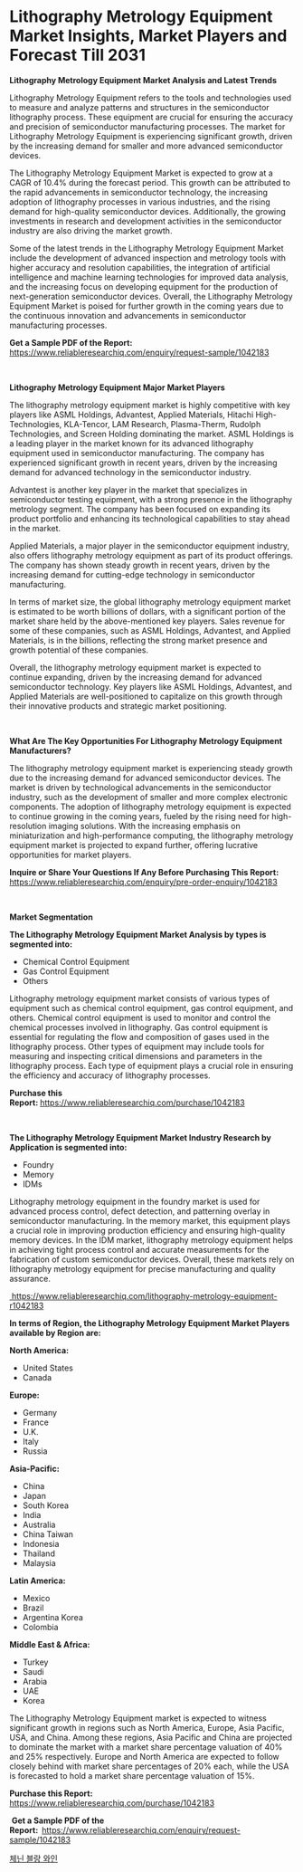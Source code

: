 <p><h1>Lithography Metrology Equipment Market Insights, Market Players and Forecast Till 2031</h1></p><p><strong>Lithography Metrology Equipment Market Analysis and Latest Trends</strong></p>
<p><p>Lithography Metrology Equipment refers to the tools and technologies used to measure and analyze patterns and structures in the semiconductor lithography process. These equipment are crucial for ensuring the accuracy and precision of semiconductor manufacturing processes. The market for Lithography Metrology Equipment is experiencing significant growth, driven by the increasing demand for smaller and more advanced semiconductor devices.</p><p>The Lithography Metrology Equipment Market is expected to grow at a CAGR of 10.4% during the forecast period. This growth can be attributed to the rapid advancements in semiconductor technology, the increasing adoption of lithography processes in various industries, and the rising demand for high-quality semiconductor devices. Additionally, the growing investments in research and development activities in the semiconductor industry are also driving the market growth.</p><p>Some of the latest trends in the Lithography Metrology Equipment Market include the development of advanced inspection and metrology tools with higher accuracy and resolution capabilities, the integration of artificial intelligence and machine learning technologies for improved data analysis, and the increasing focus on developing equipment for the production of next-generation semiconductor devices. Overall, the Lithography Metrology Equipment Market is poised for further growth in the coming years due to the continuous innovation and advancements in semiconductor manufacturing processes.</p></p>
<p><strong>Get a Sample PDF of the Report:&nbsp;</strong> <a href="https://www.reliableresearchiq.com/enquiry/request-sample/1042183">https://www.reliableresearchiq.com/enquiry/request-sample/1042183</a></p>
<p>&nbsp;</p>
<p><strong>Lithography Metrology Equipment Major Market Players</strong></p>
<p><p>The lithography metrology equipment market is highly competitive with key players like ASML Holdings, Advantest, Applied Materials, Hitachi High-Technologies, KLA-Tencor, LAM Research, Plasma-Therm, Rudolph Technologies, and Screen Holding dominating the market. ASML Holdings is a leading player in the market known for its advanced lithography equipment used in semiconductor manufacturing. The company has experienced significant growth in recent years, driven by the increasing demand for advanced technology in the semiconductor industry.</p><p>Advantest is another key player in the market that specializes in semiconductor testing equipment, with a strong presence in the lithography metrology segment. The company has been focused on expanding its product portfolio and enhancing its technological capabilities to stay ahead in the market.</p><p>Applied Materials, a major player in the semiconductor equipment industry, also offers lithography metrology equipment as part of its product offerings. The company has shown steady growth in recent years, driven by the increasing demand for cutting-edge technology in semiconductor manufacturing.</p><p>In terms of market size, the global lithography metrology equipment market is estimated to be worth billions of dollars, with a significant portion of the market share held by the above-mentioned key players. Sales revenue for some of these companies, such as ASML Holdings, Advantest, and Applied Materials, is in the billions, reflecting the strong market presence and growth potential of these companies.</p><p>Overall, the lithography metrology equipment market is expected to continue expanding, driven by the increasing demand for advanced semiconductor technology. Key players like ASML Holdings, Advantest, and Applied Materials are well-positioned to capitalize on this growth through their innovative products and strategic market positioning.</p></p>
<p>&nbsp;</p>
<p><strong>What Are The Key Opportunities For Lithography Metrology Equipment Manufacturers?</strong></p>
<p><p>The lithography metrology equipment market is experiencing steady growth due to the increasing demand for advanced semiconductor devices. The market is driven by technological advancements in the semiconductor industry, such as the development of smaller and more complex electronic components. The adoption of lithography metrology equipment is expected to continue growing in the coming years, fueled by the rising need for high-resolution imaging solutions. With the increasing emphasis on miniaturization and high-performance computing, the lithography metrology equipment market is projected to expand further, offering lucrative opportunities for market players.</p></p>
<p><strong>Inquire or Share Your Questions If Any Before Purchasing This Report:</strong> <a href="https://www.reliableresearchiq.com/enquiry/pre-order-enquiry/1042183">https://www.reliableresearchiq.com/enquiry/pre-order-enquiry/1042183</a></p>
<p>&nbsp;</p>
<p><strong>Market Segmentation</strong></p>
<p><strong>The Lithography Metrology Equipment Market Analysis by types is segmented into:</strong></p>
<p><ul><li>Chemical Control Equipment</li><li>Gas Control Equipment</li><li>Others</li></ul></p>
<p><p>Lithography metrology equipment market consists of various types of equipment such as chemical control equipment, gas control equipment, and others. Chemical control equipment is used to monitor and control the chemical processes involved in lithography. Gas control equipment is essential for regulating the flow and composition of gases used in the lithography process. Other types of equipment may include tools for measuring and inspecting critical dimensions and parameters in the lithography process. Each type of equipment plays a crucial role in ensuring the efficiency and accuracy of lithography processes.</p></p>
<p><strong>Purchase this Report:&nbsp;</strong><a href="https://www.reliableresearchiq.com/purchase/1042183">https://www.reliableresearchiq.com/purchase/1042183</a></p>
<p>&nbsp;</p>
<p><strong>The Lithography Metrology Equipment Market Industry Research by Application is segmented into:</strong></p>
<p><ul><li>Foundry</li><li>Memory</li><li>IDMs</li></ul></p>
<p><p>Lithography metrology equipment in the foundry market is used for advanced process control, defect detection, and patterning overlay in semiconductor manufacturing. In the memory market, this equipment plays a crucial role in improving production efficiency and ensuring high-quality memory devices. In the IDM market, lithography metrology equipment helps in achieving tight process control and accurate measurements for the fabrication of custom semiconductor devices. Overall, these markets rely on lithography metrology equipment for precise manufacturing and quality assurance.</p></p>
<p><a href="https://www.reliableresearchiq.com/lithography-metrology-equipment-r1042183">&nbsp;https://www.reliableresearchiq.com/lithography-metrology-equipment-r1042183</a></p>
<p><strong>In terms of Region, the Lithography Metrology Equipment Market Players available by Region are:</strong></p>
<p>
    <p> <strong> North America: </strong>
        <ul>
            <li>United States</li>
            <li>Canada</li>
        </ul>
        </p> 
    <p> <strong> Europe: </strong>
        <ul>
            <li>Germany</li>
            <li>France</li>
            <li>U.K.</li>
            <li>Italy</li>
            <li>Russia</li>
        </ul>
        </p> 
    <p> <strong> Asia-Pacific: </strong>
        <ul>
            <li>China</li>
            <li>Japan</li>
            <li>South Korea</li>
            <li>India</li>
            <li>Australia</li>
            <li>China Taiwan</li>
            <li>Indonesia</li>
            <li>Thailand</li>
            <li>Malaysia</li>
        </ul>
        </p> 
    <p> <strong> Latin America: </strong>
        <ul>
            <li>Mexico</li>
            <li>Brazil</li>
            <li>Argentina Korea</li>
            <li>Colombia</li>
        </ul>
        </p> 
    <p> <strong> Middle East & Africa: </strong>
        <ul>
            <li>Turkey</li>
            <li>Saudi</li>
            <li>Arabia</li>
            <li>UAE</li>
            <li>Korea</li>
        </ul>
    </p>
    </p>
<p><p>The Lithography Metrology Equipment market is expected to witness significant growth in regions such as North America, Europe, Asia Pacific, USA, and China. Among these regions, Asia Pacific and China are projected to dominate the market with a market share percentage valuation of 40% and 25% respectively. Europe and North America are expected to follow closely behind with market share percentages of 20% each, while the USA is forecasted to hold a market share percentage valuation of 15%.</p></p>
<p><strong>Purchase this Report: </strong><a href="https://www.reliableresearchiq.com/purchase/1042183">https://www.reliableresearchiq.com/purchase/1042183</a></p>
<p>&nbsp;<strong>Get a Sample PDF of the Report:&nbsp;&nbsp;</strong><a href="https://www.reliableresearchiq.com/enquiry/request-sample/1042183">https://www.reliableresearchiq.com/enquiry/request-sample/1042183</a></p>
<p><strong></strong></p>
<p><p><a href="https://github.com/hxzi07639916/Market-Research-Report-List-3/blob/main/335174147257.md">체닌 블랑 와인</a></p></p>
